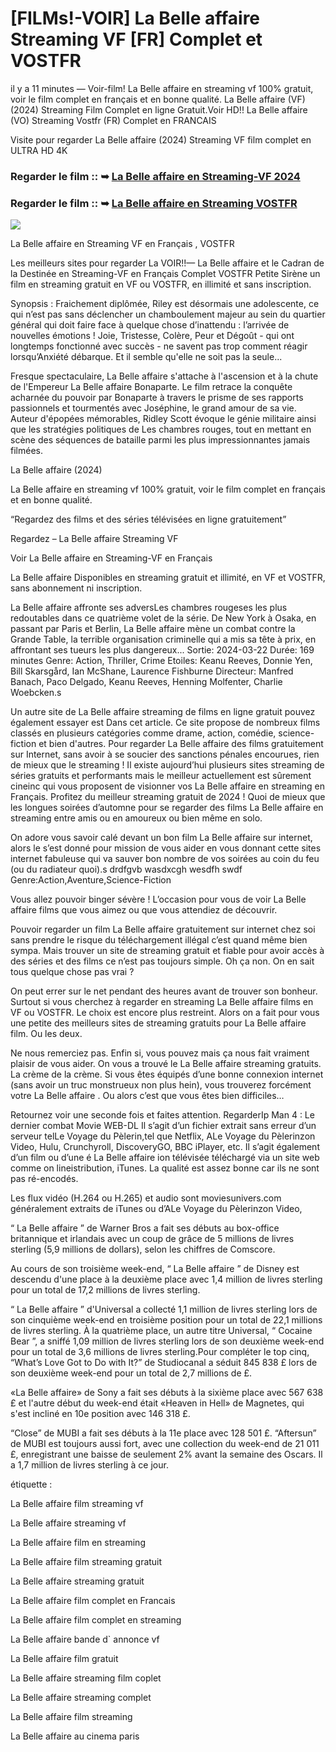 # [FILMs!-VOIR] La Belle affaire Streaming VF [FR] Complet et VOSTFR

il y a 11 minutes — Voir-film! La Belle affaire en streaming vf 100% gratuit, voir le film complet en français et en bonne qualité. La Belle affaire (VF) (2024) Streaming Film Complet en ligne Gratuit.Voir HD!! La Belle affaire (VO) Streaming Vostfr (FR) Complet en FRANCAIS

Visite pour regarder La Belle affaire (2024) Streaming VF film complet en ULTRA HD 4K

### Regarder le film :: ➥ [La Belle affaire en Streaming-VF 2024](https://t.co/hfC8BaXQha)

### Regarder le film :: ➥ [La Belle affaire en Streaming VOSTFR](https://t.co/hfC8BaXQha)

<p dir="auto"><a href="https://t.co/hfC8BaXQha" title="PLAYNOW" rel="nofollow"><img src="https://i.imgur.com/jhNGoEt.gif" style="max-width: 100%;"></a></p>

La Belle affaire en Streaming VF en Français , VOSTFR

Les meilleurs sites pour regarder La VOIR!!— La Belle affaire et le Cadran de la Destinée en Streaming-VF en Français Complet VOSTFR Petite Sirène un film en streaming gratuit en VF ou VOSTFR, en illimité et sans inscription.

Synopsis : Fraichement diplômée, Riley est désormais une adolescente, ce qui n’est pas sans déclencher un chamboulement majeur au sein du quartier général qui doit faire face à quelque chose d’inattendu : l’arrivée de nouvelles émotions ! Joie, Tristesse, Colère, Peur et Dégoût - qui ont longtemps fonctionné avec succès - ne savent pas trop comment réagir lorsqu’Anxiété débarque. Et il semble qu'elle ne soit pas la seule...

Fresque spectaculaire, La Belle affaire s'attache à l'ascension et à la chute de l'Empereur La Belle affaire Bonaparte. Le film retrace la conquête acharnée du pouvoir par Bonaparte à travers le prisme de ses rapports passionnels et tourmentés avec Joséphine, le grand amour de sa vie. Auteur d'épopées mémorables, Ridley Scott évoque le génie militaire ainsi que les stratégies politiques de Les chambres rouges, tout en mettant en scène des séquences de bataille parmi les plus impressionnantes jamais filmées.

La Belle affaire (2024)

La Belle affaire en streaming vf 100% gratuit, voir le film complet en français et en bonne qualité.

“Regardez des films et des séries télévisées en ligne gratuitement”

Regardez – La Belle affaire Streaming VF

Voir La Belle affaire en Streaming-VF en Français

La Belle affaire Disponibles en streaming gratuit et illimité, en VF et VOSTFR, sans abonnement ni inscription.

La Belle affaire affronte ses adversLes chambres rougeses les plus redoutables dans ce quatrième volet de la série. De New York à Osaka, en passant par Paris et Berlin, La Belle affaire mène un combat contre la Grande Table, la terrible organisation criminelle qui a mis sa tête à prix, en affrontant ses tueurs les plus dangereux... Sortie: 2024-03-22 Durée: 169 minutes Genre: Action, Thriller, Crime Etoiles: Keanu Reeves, Donnie Yen, Bill Skarsgård, Ian McShane, Laurence Fishburne Directeur: Manfred Banach, Paco Delgado, Keanu Reeves, Henning Molfenter, Charlie Woebcken.s

Un autre site de La Belle affaire streaming de films en ligne gratuit pouvez également essayer est Dans cet article. Ce site propose de nombreux films classés en plusieurs catégories comme drame, action, comédie, science-fiction et bien d'autres. Pour regarder La Belle affaire des films gratuitement sur Internet, sans avoir à se soucier des sanctions pénales encourues, rien de mieux que le streaming ! Il existe aujourd’hui plusieurs sites streaming de séries gratuits et performants mais le meilleur actuellement est sûrement cineinc qui vous proposent de visionner vos La Belle affaire en streaming en Français. Profitez du meilleur streaming gratuit de 2024 ! Quoi de mieux que les longues soirées d’automne pour se regarder des films La Belle affaire en streaming entre amis ou en amoureux ou bien même en solo.

On adore vous savoir calé devant un bon film La Belle affaire sur internet, alors le s’est donné pour mission de vous aider en vous donnant cette sites internet fabuleuse qui va sauver bon nombre de vos soirées au coin du feu (ou du radiateur quoi).s drdfgvb wasdxcgh wesdfh swdf Genre:Action,Aventure,Science-Fiction

Vous allez pouvoir binger sévère ! L’occasion pour vous de voir La Belle affaire films que vous aimez ou que vous attendiez de découvrir.

Pouvoir regarder un film La Belle affaire gratuitement sur internet chez soi sans prendre le risque du téléchargement illégal c’est quand même bien sympa. Mais trouver un site de streaming gratuit et fiable pour avoir accès à des séries et des films ce n’est pas toujours simple. Oh ça non. On en sait tous quelque chose pas vrai ?

On peut errer sur le net pendant des heures avant de trouver son bonheur. Surtout si vous cherchez à regarder en streaming La Belle affaire films en VF ou VOSTFR. Le choix est encore plus restreint. Alors on a fait pour vous une petite des meilleurs sites de streaming gratuits pour La Belle affaire film. Ou les deux.

Ne nous remerciez pas. Enfin si, vous pouvez mais ça nous fait vraiment plaisir de vous aider. On vous a trouvé le La Belle affaire streaming gratuits. La crème de la crème. Si vous êtes équipés d’une bonne connexion internet (sans avoir un truc monstrueux non plus hein), vous trouverez forcément votre La Belle affaire . Ou alors c’est que vous êtes bien difficiles…

Retournez voir une seconde fois et faites attention. RegarderIp Man 4 : Le dernier combat Movie WEB-DL Il s’agit d’un fichier extrait sans erreur d’un serveur telLe Voyage du Pèlerin,tel que Netflix, ALe Voyage du Pèlerinzon Video, Hulu, Crunchyroll, DiscoveryGO, BBC iPlayer, etc. Il s’agit également d’un film ou d’une é La Belle affaire ion télévisée téléchargé via un site web comme on lineistribution, iTunes. La qualité est assez bonne car ils ne sont pas ré-encodés.

Les flux vidéo (H.264 ou H.265) et audio sont moviesunivers.com généralement extraits de iTunes ou d’ALe Voyage du Pèlerinzon Video,

“ La Belle affaire ” de Warner Bros a fait ses débuts au box-office britannique et irlandais avec un coup de grâce de 5 millions de livres sterling (5,9 millions de dollars), selon les chiffres de Comscore.

Au cours de son troisième week-end, “ La Belle affaire ” de Disney est descendu d'une place à la deuxième place avec 1,4 million de livres sterling pour un total de 17,2 millions de livres sterling.

“ La Belle affaire ” d'Universal a collecté 1,1 million de livres sterling lors de son cinquième week-end en troisième position pour un total de 22,1 millions de livres sterling. À la quatrième place, un autre titre Universal, “ Cocaine Bear ”, a sniffé 1,09 million de livres sterling lors de son deuxième week-end pour un total de 3,6 millions de livres sterling.Pour compléter le top cinq, “What’s Love Got to Do with It?” de Studiocanal a séduit 845 838 £ lors de son deuxième week-end pour un total de 2,7 millions de £.

«La Belle affaire» de Sony a fait ses débuts à la sixième place avec 567 638 £ et l'autre début du week-end était «Heaven in Hell» de Magnetes, qui s'est incliné en 10e position avec 146 318 £.

“Close” de MUBI a fait ses débuts à la 11e place avec 128 501 £. “Aftersun” de MUBI est toujours aussi fort, avec une collection du week-end de 21 011 £, enregistrant une baisse de seulement 2% avant la semaine des Oscars. Il a 1,7 million de livres sterling à ce jour.

étiquette :

La Belle affaire film streaming vf

La Belle affaire streaming vf

La Belle affaire film en streaming

La Belle affaire film streaming gratuit

La Belle affaire streaming gratuit

La Belle affaire film complet en Francais

La Belle affaire film complet en streaming

La Belle affaire bande d` annonce vf

La Belle affaire film gratuit

La Belle affaire streaming film coplet

La Belle affaire streaming complet

La Belle affaire film streaming

La Belle affaire au cinema paris
